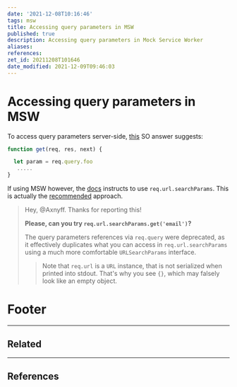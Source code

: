 ```yaml
---
date: '2021-12-08T10:16:46'
tags: msw
title: Accessing query parameters in MSW
published: true
description: Accessing query parameters in Mock Service Worker
aliases:
references:
zet_id: 20211208T101646
date_modified: 2021-12-09T09:46:03
---
```


# Accessing query parameters in MSW

To access query parameters server-side, [this](https://stackoverflow.com/a/44112824/3626340) SO answer suggests:

```js
function get(req, res, next) {

  let param = req.query.foo
   .....
}
```

If using MSW however, the [docs](https://mswjs.io/docs/recipes/query-parameters) instructs to use `req.url.searchParams`. This is actually the [recommended](https://github.com/mswjs/msw/issues/207#issuecomment-641900335) approach.

> Hey, @Axnyff. Thanks for reporting this!
>
> **Please, can you try `req.url.searchParams.get('email')`?**
>
> The query parameters references via `req.query` were deprecated, as it effectively duplicates what you can access in `req.url.searchParams` using a much more comfortable `URLSearchParams` interface.
>
> > Note that `req.url` is a `URL` instance, that is not serialized when printed into stdout. That's why you see `{}`, which may falsely look like an empty object.

# Footer

---

## Related

---

## References